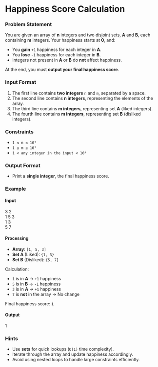 # Happiness Score Calculation  

### Problem Statement  
You are given an array of **n** integers and two disjoint sets, **A** and **B**, each containing **m** integers. Your happiness starts at **0**, and:  
- You **gain** `+1` happiness for each integer in **A**.  
- You **lose** `-1` happiness for each integer in **B**.  
- Integers not present in **A** or **B** do **not** affect happiness.  

At the end, you must **output your final happiness score**.  

### Input Format  
1. The first line contains **two integers** `n` and `m`, separated by a space.  
2. The second line contains **n integers**, representing the elements of the array.  
3. The third line contains **m integers**, representing set **A** (liked integers).  
4. The fourth line contains **m integers**, representing set **B** (disliked integers).  

### Constraints  
- `1 ≤ n ≤ 10⁵`  
- `1 ≤ m ≤ 10⁵`  
- `1 < any integer in the input < 10⁹`  

### Output Format  
- Print a **single integer**, the final happiness score.  

### Example  

#### Input
3 2  
1 5 3  
1 3  
5 7  

#### Processing  
- **Array**: `[1, 5, 3]`  
- **Set A** (Liked): `{1, 3}`  
- **Set B** (Disliked): `{5, 7}`  

Calculation:  
- `1` is in **A** → `+1` happiness  
- `5` is in **B** → `-1` happiness  
- `3` is in **A** → `+1` happiness  
- `7` is **not** in the array → No change  

Final happiness score: **`1`**  

#### **Output**  
1  

### Hints  
- Use **sets** for quick lookups (`O(1)` time complexity).  
- Iterate through the array and update happiness accordingly.  
- Avoid using nested loops to handle large constraints efficiently.  
